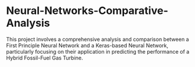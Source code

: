 # Neural-Networks-Comparative-Analysis
This project involves a comprehensive analysis and comparison between a First Principle Neural Network and a Keras-based Neural Network, particularly focusing on their application in predicting the performance of a Hybrid Fossil-Fuel Gas Turbine.
